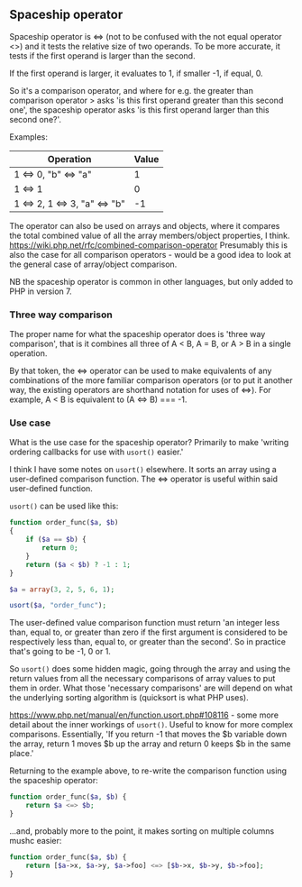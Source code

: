## Spaceship operator

Spaceship operator is \<=\> (not to be confused with the not equal operator \<\>) and it tests the relative size of two operands. To be more accurate, it tests if the first operand is larger than the second.

If the first operand is larger, it evaluates to 1, if smaller -1, if equal, 0. 

So it's a comparison operator, and where for e.g. the greater than comparison operator > asks 'is this first operand greater than this second one', the spaceship operator asks 'is this first operand larger than this second one?'.

Examples:

| Operation                       | Value |
| ------------------------------- | ----- |
| 1 \<=\> 0, "b" <=> "a"          | 1     |
| 1 \<=\> 1                       | 0     |
| 1 \<=\> 2, 1 <=> 3, "a" <=> "b" | -1    |

The operator can also be used on arrays and objects, where it compares the total combined value of all the array members/object properties, I think. https://wiki.php.net/rfc/combined-comparison-operator Presumably this is also the case for all comparison operators - would be a good idea to look at the general case of array/object comparison.

NB the spaceship operator is common in other languages, but only added to PHP in version 7.

### Three way comparison

The proper name for what the spaceship operator does is 'three way comparison', that is it combines all three of A < B, A = B, or A > B in a single operation. 

By that token, the <=> operator can be used to make equivalents of any combinations of the more familiar comparison operators (or to put it another way, the existing operators are shorthand notation for uses of <=>). For example, A < B is equivalent to (A <=> B) === -1. 

### Use case

What is the use case for the spaceship operator? Primarily to make 'writing ordering callbacks for use with `usort()` easier.'

I think I have some notes on `usort()` elsewhere. It sorts an array using a user-defined comparison function. The <=> operator is useful within said user-defined function. 

`usort()` can be used like this:

```php
function order_func($a, $b)
{
    if ($a == $b) {
        return 0;
    }
    return ($a < $b) ? -1 : 1;
}

$a = array(3, 2, 5, 6, 1);

usort($a, "order_func");
```

The user-defined value comparison function must return 'an integer less than, equal to, or greater than zero if the first argument is considered to be respectively less than, equal to, or greater than the second'. So in practice that's going to be -1, 0 or 1.

So `usort()` does some hidden magic, going through the array and using the return values from all the necessary comparisons of array values to put them in order. What those 'necessary comparisons' are will depend on what the underlying sorting algorithm is (quicksort is what PHP uses).

https://www.php.net/manual/en/function.usort.php#108116 - some more detail about the inner workings of `usort()`. Useful to know for more complex comparisons. Essentially, 'If you return -1 that moves the $b variable down the array, return 1 moves $b up the array and return 0 keeps $b in the same place.'

Returning to the example above, to re-write the comparison function using the spaceship operator:

```php
function order_func($a, $b) {
    return $a <=> $b;
}
```

...and, probably more to the point, it makes sorting on multiple columns mushc easier:

```php
function order_func($a, $b) {
    return [$a->x, $a->y, $a->foo] <=> [$b->x, $b->y, $b->foo];
}
```

